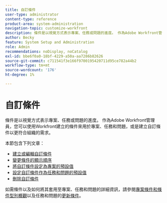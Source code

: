 ```yaml
---
title: 自訂條件
user-type: administrator
content-type: reference
product-area: system-administration
navigation-topic: customize-workfront
description: 條件是以視覺方式表示專案、任務或問題的進度。 作為Adobe Workfront管理員，您可以使用Workfront建立的條件來用於專案、任務和問題，或是建立自訂條件以更符合組織的需求。
author: Becky
feature: System Setup and Administration
role: Admin
recommendations: noDisplay, noCatalog
exl-id: bbe6f0a0-18bf-4229-a50a-aa7286b82626
source-git-commit: c711541f3e166f9700195420711d95ce782a44b2
workflow-type: tm+mt
source-wordcount: '176'
ht-degree: 1%

---
```


# 自訂條件

條件是以視覺方式表示專案、任務或問題的進度。 作為Adobe Workfront管理員，您可以使用Workfront建立的條件來用於專案、任務和問題，或是建立自訂條件以更符合組織的需求。

本節包含下列文章：

* [建立或編輯自訂條件](../../../administration-and-setup/customize-workfront/create-manage-custom-conditions/create-edit-custom-conditions.md)
* [變更條件的顯示順序](../../../administration-and-setup/customize-workfront/create-manage-custom-conditions/change-display-order-of-conditions.md)
* [將自訂條件設定為專案的預設值](../../../administration-and-setup/customize-workfront/create-manage-custom-conditions/set-custom-condition-default-projects.md)
* [設定自訂條件作為任務和問題的預設值](../../../administration-and-setup/customize-workfront/create-manage-custom-conditions/set-custom-condition-default-tasks-issues.md)
* [刪除自訂條件](../../../administration-and-setup/customize-workfront/create-manage-custom-conditions/delete-custom-conditions.md)

如需條件以及如何將其套用至專案、任務和問題的詳細資訊，請參閱[專案條件和條件型別概觀](../../../manage-work/projects/manage-projects/project-condition-and-condition-type.md)以及任務和問題的[更新條件](../../../manage-work/projects/updating-work-in-a-project/update-condition-for-tasks-and-issues.md)。

